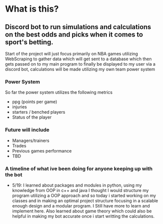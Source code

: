 # What is this?
## Discord bot to run simulations and calculations on the best odds and picks when it comes to sport's betting.
Start of the project will just focus primarily on NBA games utilizing WebScraping to gather data which will get sent to a database which then gets passed on to my main program to finally be displayed to my user via a discord bot, calculations will be made utilizing my own team power system

### Power System
So far the power system utilizes the following metrics
- ppg (points per game)
- injuries
- starters / benched players
- Status of the player 
### Future will include
- Managers/trainers
- Trades
- Previous games performance
- TBD
### A timeline of what ive been doing for anyone keeping up with the bot
- 5/19: I learned about packages and modules in python, using my knowledge from OOP in c++ and java I thought I would structure my program utilizing a OOP approach and so today i started working on my classes and in making an optimal project structure focusing in a scalable enough design and a modular program. I Still have more to learn and implement here. Also learned about game theory which could also be helpful in making my bot accurate once i start writting the calculations.

